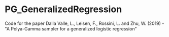 # PG_GeneralizedRegression
Code for the paper Dalla Valle, L., Leisen, F., Rossini, L. and Zhu, W. (2019) - "A Polya-Gamma sampler for a generalized logistic regression" 
